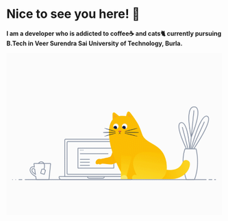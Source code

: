# Nice to see you here! 👋
<strong>I am a developer who is addicted to coffee☕ and cats🐈 currently pursuing B.Tech in Veer Surendra Sai University of Technology, Burla.</strong>


![](cat.gif)




<!--
**adyarath/adyarath** is a ✨ _special_ ✨ repository because its `README.md` (this file) appears on your GitHub profile.

Here are some ideas to get you started:

- 🔭 I’m currently working on ...
- 🌱 I’m currently learning ...
- 👯 I’m looking to collaborate on ...
- 🤔 I’m looking for help with ...
- 💬 Ask me about ...
- 📫 How to reach me: ...
- 😄 Pronouns: ...
- ⚡ Fun fact: ...
-->
